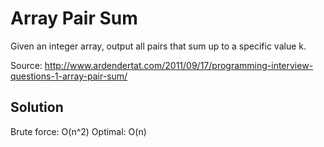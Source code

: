 # Array Pair Sum

Given an integer array, output all pairs that sum up to a specific value k.

Source: http://www.ardendertat.com/2011/09/17/programming-interview-questions-1-array-pair-sum/

## Solution

Brute force: O(n^2)
Optimal: O(n)